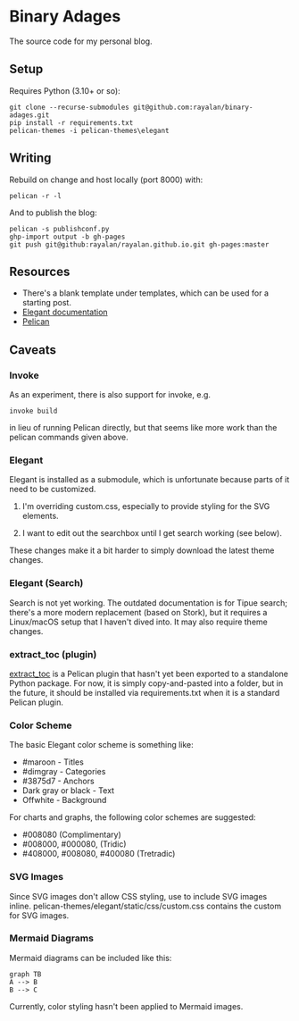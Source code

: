 Binary Adages
=============

The source code for my personal blog.

Setup
-----

Requires Python (3.10+ or so):

    git clone --recurse-submodules git@github.com:rayalan/binary-adages.git
    pip install -r requirements.txt
    pelican-themes -i pelican-themes\elegant

Writing
-------

Rebuild on change and host locally (port 8000) with:

    pelican -r -l

And to publish the blog:

    pelican -s publishconf.py
    ghp-import output -b gh-pages
    git push git@github:rayalan/rayalan.github.io.git gh-pages:master


Resources
---------

- There's a blank template under templates, which can be used for a starting post.
- [Elegant documentation](https://github.com/Pelican-Elegant/elegant)
- [Pelican](https://getpelican.com/)

Caveats
-------

### Invoke

As an experiment, there is also support for invoke, e.g.

    invoke build

in lieu of running Pelican directly, but that seems like more work than the pelican commands given above.

### Elegant

Elegant is installed as a submodule, which is unfortunate because parts of it need to be customized.

1. I'm overriding custom.css, especially to provide styling for the SVG elements.

2. I want to edit out the searchbox until I get search working (see below).

These changes make it a bit harder to simply download the latest theme changes.

### Elegant (Search)

Search is not yet working. The outdated documentation is for Tipue search; there's a more modern replacement (based on Stork), but it requires a Linux/macOS setup that I haven't dived into. It may also require theme changes.

### extract_toc (plugin)

[extract_toc](https://github.com/getpelican/pelican-plugins/blob/master/extract_toc/extract_toc.py) is a Pelican plugin that hasn't yet been exported to a standalone Python package. For now, it is simply copy-and-pasted into a folder, but in the future, it should be installed via requirements.txt when it is a standard Pelican plugin.

### Color Scheme

The basic Elegant color scheme is something like:

* #maroon - Titles
* #dimgray - Categories
* #3875d7 - Anchors
* Dark gray or black - Text
* Offwhite - Background

For charts and graphs, the following color schemes are suggested:

* #008080 (Complimentary)
* #008000, #000080, (Tridic)
* #408000, #008080, #400080 (Tretradic)

### SVG Images

Since SVG images don't allow CSS styling, use <object type="image/svg+xml" data="images/name-of-image.svg" class="svg"> to include SVG images inline. pelican-themes/elegant/static/css/custom.css contains the custom for SVG images.

### Mermaid Diagrams

Mermaid diagrams can be included like this:

```mermaid
graph TB
A --> B
B --> C
```

Currently, color styling hasn't been applied to Mermaid images.
